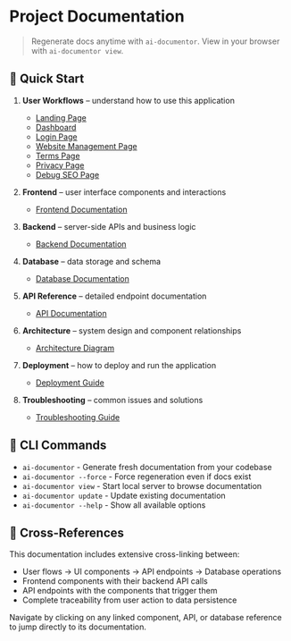 # Project Documentation

> Regenerate docs anytime with `ai-documentor`.
> View in your browser with `ai-documentor view`.

## 🚀 Quick Start

1. **User Workflows** – understand how to use this application
     - [Landing Page](user-flows.md#landing-page)
     - [Dashboard](user-flows.md#dashboard)
     - [Login Page](user-flows.md#login-page)
     - [Website Management Page](user-flows.md#website-management)
     - [Terms Page](user-flows.md#terms-page)
     - [Privacy Page](user-flows.md#privacy-page)
     - [Debug SEO Page](user-flows.md#debug-seo-page)

2. **Frontend** – user interface components and interactions
   - [Frontend Documentation](frontend.md)

3. **Backend** – server-side APIs and business logic  
   - [Backend Documentation](backend.md)

4. **Database** – data storage and schema
   - [Database Documentation](database.md)

5. **API Reference** – detailed endpoint documentation
   - [API Documentation](api.md)

6. **Architecture** – system design and component relationships
   - [Architecture Diagram](architecture.md)

7. **Deployment** – how to deploy and run the application
   - [Deployment Guide](deployment.md)

8. **Troubleshooting** – common issues and solutions
   - [Troubleshooting Guide](troubleshooting.md)

## 📖 CLI Commands

- `ai-documentor` - Generate fresh documentation from your codebase
- `ai-documentor --force` - Force regeneration even if docs exist  
- `ai-documentor view` - Start local server to browse documentation
- `ai-documentor update` - Update existing documentation
- `ai-documentor --help` - Show all available options

## 🔗 Cross-References

This documentation includes extensive cross-linking between:
- User flows → UI components → API endpoints → Database operations
- Frontend components with their backend API calls
- API endpoints with the components that trigger them
- Complete traceability from user action to data persistence

Navigate by clicking on any linked component, API, or database reference to jump directly to its documentation.
